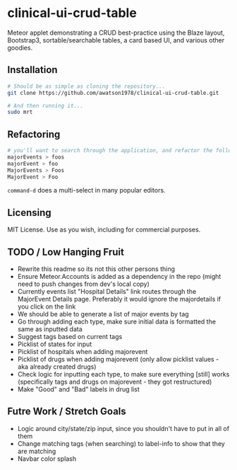 clinical-ui-crud-table
================

Meteor applet demonstrating a CRUD best-practice using the Blaze layout, Bootstrap3, sortable/searchable tables, a card based UI, and various other goodies.

Installation
------------------------

````sh
# Should be as simple as cloning the repository...
git clone https://github.com/awatson1978/clinical-ui-crud-table.git

# And then running it...
sudo mrt
````


Refactoring
------------------------

````sh
# you'll want to search through the application, and refactor the following terms
majorEvents > foos
majorEvent > foo
MajorEvents > Foos
MajorEvent > Foo
````

``command-d`` does a multi-select in many popular editors.


Licensing
------------------------

MIT License. Use as you wish, including for commercial purposes.


TODO / Low Hanging Fruit
------------------------
* Rewrite this readme so its not this other persons thing
* Ensure Meteor.Accounts is added as a dependency in the repo (might need to push changes from dev's local copy)
* Currently events list "Hospital Details" link routes through the MajorEvent Details page. Preferably it would ignore the majordetails if you click on the link
* We should be able to generate a list of major events by tag
* Go through adding each type, make sure initial data is formatted the same as inputted data
* Suggest tags based on current tags
* Picklist of states for input
* Picklist of hospitals when adding majorevent
* Picklist of drugs when adding majorevent (only allow picklist values - aka already created drugs)
* Check logic for inputting each type, to make sure everything [still] works (specifically tags and drugs on majorevent - they got restructured)
* Make "Good" and "Bad" labels in drug list


Futre Work / Stretch Goals
------------------------
* Logic around city/state/zip input, since you shouldn't have to put in all of them
* Change matching tags (when searching) to label-info to show that they are matching
* Navbar color splash
